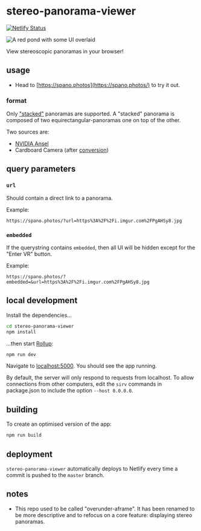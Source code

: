 # stereo-panorama-viewer

[![Netlify Status](https://api.netlify.com/api/v1/badges/7593898f-a7d9-4896-b275-1a1494290752/deploy-status)](https://app.netlify.com/sites/stereo-panorama-viewer/deploys)

<img alt="A red pond with some UI overlaid" src="https://user-images.githubusercontent.com/12419712/87863325-9b022680-c91f-11ea-94be-1374d0b0824b.png">

View stereoscopic panoramas in your browser!

## usage

- Head to [https://spano.photos](https://spano.photos/) to try it out.

### format

Only ["stacked"](https://developers.google.com/vr/discover/360-degree-media#common_formats) panoramas are supported. A "stacked" panorama is composed of two equirectangular-panoramas one on top of the other. 

Two sources are:

- [NVIDIA Ansel](https://www.nvidia.com/en-us/geforce/geforce-experience/ansel/)
- Cardboard Camera (after [conversion](https://storage.googleapis.com/cardboard-camera-converter/index.html))

## query parameters

### `url`

Should contain a direct link to a panorama.

Example:

```
https://spano.photos/?url=https%3A%2F%2Fi.imgur.com%2FPgAHSy8.jpg
```

### `embedded`

If the querystring contains `embedded`, then all UI will be hidden except for the "Enter VR" button.

Example:

```
https://spano.photos/?embedded=&url=https%3A%2F%2Fi.imgur.com%2FPgAHSy8.jpg
```

## local development

Install the dependencies...

```bash
cd stereo-panorama-viewer
npm install
```

...then start [Rollup](https://rollupjs.org):

```bash
npm run dev
```

Navigate to [localhost:5000](http://localhost:5000). You should see the app running.

By default, the server will only respond to requests from localhost. To allow connections from other computers, edit the `sirv` commands in package.json to include the option `--host 0.0.0.0`.

## building

To create an optimised version of the app:

```bash
npm run build
```

## deployment

`stereo-panorama-viewer` automatically deploys to Netlify every time a commit is pushed to the `master` branch.

## notes

- This repo used to be called "overunder-aframe". It has been renamed to be more
  descriptive and to refocus on a core feature: displaying stereo panoramas.
